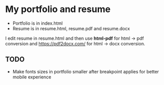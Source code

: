 # My portfolio and resume

- Portfolio is in index.html
- Resume is in resume.html, resume.pdf and resume.docx

I edit resume in resume.html and then use **html-pdf** for html -> pdf conversion and https://pdf2docx.com/ for html -> docx conversion.

## TODO

- Make fonts sizes in portfolio smaller after breakpoint applies for better mobile experience
